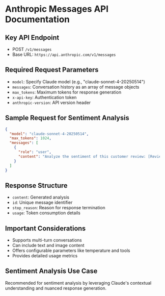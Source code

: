 # Anthropic Messages API Documentation

## Key API Endpoint

- POST `/v1/messages`
- Base URL: `https://api.anthropic.com/v1/messages`

## Required Request Parameters

- `model`: Specify Claude model (e.g., "claude-sonnet-4-20250514")
- `messages`: Conversation history as an array of message objects
- `max_tokens`: Maximum tokens for response generation
- `x-api-key`: Authentication token
- `anthropic-version`: API version header

## Sample Request for Sentiment Analysis

```json
{
  "model": "claude-sonnet-4-20250514",
  "max_tokens": 1024,
  "messages": [
    {
      "role": "user",
      "content": "Analyze the sentiment of this customer review: [Review Text]"
    }
  ]
}
```

## Response Structure

- `content`: Generated analysis
- `id`: Unique message identifier
- `stop_reason`: Reason for response termination
- `usage`: Token consumption details

## Important Considerations

- Supports multi-turn conversations
- Can include text and image content
- Offers configurable parameters like temperature and tools
- Provides detailed usage metrics

## Sentiment Analysis Use Case

Recommended for sentiment analysis by leveraging Claude's contextual understanding and nuanced response generation.
